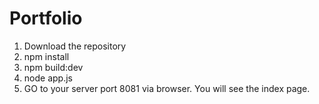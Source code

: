 # Portfolio
1. Download the repository
2. npm install
3. npm build:dev
4. node app.js
5. GO to your server port 8081 via browser. You will see the index page.
